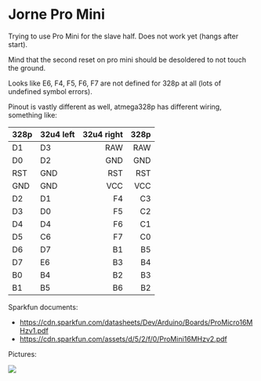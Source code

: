 # Jorne Pro Mini

Trying to use Pro Mini for the slave half. Does not work yet (hangs after start).

Mind that the second reset on pro mini should be desoldered to not touch the ground.

Looks like E6, F4, F5, F6, F7 are not defined for 328p at all (lots of undefined symbol errors).

Pinout is vastly different as well, atmega328p has different wiring, something like:

328p| 32u4 left | 32u4 right|328p
:----|:----|----:|----:
D1  | D3  |  RAW |  RAW
D0  | D2  |  GND |  GND
RST | GND |  RST |  RST
GND | GND |  VCC |  VCC
D2  | D1  |   F4 |  C3
D3  | D0  |   F5 |  C2
D4  | D4  |   F6 |  C1
D5  | C6  |   F7 |  C0
D6  | D7  |   B1 |  B5
D7  | E6  |   B3 |  B4
B0  | B4  |   B2 |  B3
B1  | B5  |   B6 |  B2

Sparkfun documents:

* https://cdn.sparkfun.com/datasheets/Dev/Arduino/Boards/ProMicro16MHzv1.pdf
* https://cdn.sparkfun.com/assets/d/5/2/f/0/ProMini16MHzv2.pdf

Pictures:

![](https://i.imgur.com/FBFUenv.jpg)


